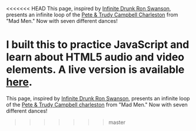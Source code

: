 <<<<<<< HEAD
This page, inspired by [Infinite Drunk Ron Swanson](http://drunkronswanson.com/), presents an infinite loop of the [Pete & Trudy Campbell Charleston](http://www.youtube.com/watch?v=E7NLF6eNXNc) from "Mad Men." Now with seven different dances!

I built this to practice JavaScript and learn about HTML5 audio and video elements. A live version is available [here](http://ecmendenhall.github.com/Infinite-Charleston/).
=======
This page, inspired by [Infinite Drunk Ron Swanson](http://drunkronswanson.com/), presents an infinite loop of the [Pete & Trudy Campbell charleston](http://www.youtube.com/watch?v=E7NLF6eNXNc) from "Mad Men." Now with seven different dances!
>>>>>>> master
